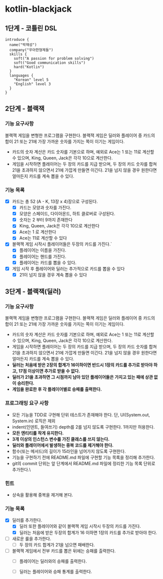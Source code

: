 # kotlin-blackjack

## 1단계 - 코틀린 DSL
```
introduce {
  name("박재성")
  company("우아한형제들")
  skills {
    soft("A passion for problem solving")
    soft("Good communication skills")
    hard("Kotlin")
  }
  languages {
    "Korean" level 5
    "English" level 3
  }
}
```

## 2단계 - 블랙잭

### 기능 요구사항

블랙잭 게임을 변형한 프로그램을 구현한다. 블랙잭 게임은 딜러와 플레이어 중 카드의 합이 21 또는 21에 가장 가까운 숫자를 가지는 쪽이 이기는 게임이다.

- 카드의 숫자 계산은 카드 숫자를 기본으로 하며, 예외로 Ace는 1 또는 11로 계산할 수 있으며, King, Queen, Jack은 각각 10으로 계산한다.
- 게임을 시작하면 플레이어는 두 장의 카드를 지급 받으며, 두 장의 카드 숫자를 합쳐 21을 초과하지 않으면서 21에 가깝게 만들면 이긴다. 21을 넘지 않을 경우 원한다면 얼마든지 카드를 계속 뽑을 수 있다.

### 기능 목록

- [x] 카드는 총 52 (A - K, 13장 x 4)장으로 구성된다.
  - [x] 카드는 모양과 숫자를 가진다.
  - [x] 모양은 스페이드, 다이아몬드, 하트 클로버로 구성된다.
  - [x] 숫자는 2 부터 9까지 존재한다
  - [x] King, Queen, Jack은 각각 10으로 계산한다
  - [x] Ace는 1 로 계산한다
  - [x] Ace는 11로 계산할 수 있다
- [x] 블랙잭 게임 시작시 플레이어들은 두장의 카드를 가진다.`
  - [x] 플레이어는 이름을 가진다.
  - [x] 플레이어는 핸드를 가진다.
  - [x] 플레이어는 카드를 뽑을 수 있다.
- [x] 게임 시작 후 플레이어와 딜러는 추가적으로 카드를 뽑을 수 있다
  - [x] 21이 넘지 않을 경우 계속 뽑을 수 있다

## 3단계 - 블랙잭(딜러)

### 기능 요구사항

블랙잭 게임을 변형한 프로그램을 구현한다. 블랙잭 게임은 딜러와 플레이어 중 카드의 합이 21 또는 21에 가장 가까운 숫자를 가지는 쪽이 이기는 게임이다.

- 카드의 숫자 계산은 카드 숫자를 기본으로 하며, 예외로 Ace는 1 또는 11로 계산할 수 있으며, King, Queen, Jack은 각각 10으로 계산한다.
- 게임을 시작하면 플레이어는 두 장의 카드를 지급 받으며, 두 장의 카드 숫자를 합쳐 21을 초과하지 않으면서 21에 가깝게 만들면 이긴다. 21을 넘지 않을 경우 원한다면 얼마든지 카드를 계속 뽑을 수 있다.
- **딜러는 처음에 받은 2장의 합계가 16이하이면 반드시 1장의 카드를 추가로 받아야 하고, 17점 이상이면 추가로 받을 수 없다.**
- **딜러가 21을 초과하면 그 시점까지 남아 있던 플레이어들은 가지고 있는 패에 상관 없이 승리한다.**
- **게임을 완료한 후 각 플레이어별로 승패를 출력한다.**

### 프로그래밍 요구 사항

- 모든 기능을 TDD로 구현해 단위 테스트가 존재해야 한다. 단, UI(System.out, System.in) 로직은 제외
- indent(인덴트, 들여쓰기) depth를 2를 넘지 않도록 구현한다. 1까지만 허용한다.
- **모든 엔티티를 작게 유지한다.**
- **3개 이상의 인스턴스 변수를 가진 클래스를 쓰지 않는다.**
- **딜러와 플레이어에서 발생하는 중복 코드를 제거해야 한다.**
- 함수(또는 메서드)의 길이가 15라인을 넘어가지 않도록 구현한다.
- 기능을 구현하기 전에 README.md 파일에 구현할 기능 목록을 정리해 추가한다.
- git의 commit 단위는 앞 단계에서 README.md 파일에 정리한 기능 목록 단위로 추가한다.\

### 힌트

- 상속을 활용해 중복을 제거해 본다.

### 기능 목록

- [x] 딜러를 추가한다.
  - [x] 딜러 또한 플레이어와 같이 블랙잭 게임 시작시 두장의 카드를 가진다.
  - [x] 딜러는 처음에 받은 두장의 합계가 16 이하면 1장의 카드를 추가로 받아야 한다.
- [ ] 새로운 룰을 추가한다.
  - [ ] 두 장의 카드 합계가 21을 넘으면 패배한다.
- [ ] 블랙잭 게임에서 전부 카드를 뽑은 뒤에는 승패를 출력한다.
  - [ ] 플레이어는 딜러와의 승패를 출력한다.
  - [ ] 딜러는 플레이어와 승패 통계를 출력한다.


